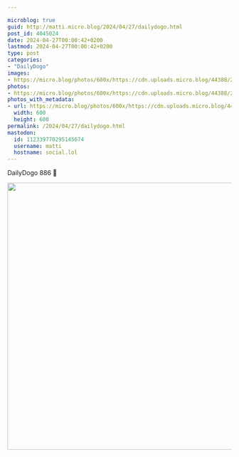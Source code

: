 ```yaml
---

microblog: true
guid: http://matti.micro.blog/2024/04/27/dailydogo.html
post_id: 4045024
date: 2024-04-27T00:00:42+0200
lastmod: 2024-04-27T00:00:42+0200
type: post
categories:
- "DailyDogo"
images:
- https://micro.blog/photos/600x/https://cdn.uploads.micro.blog/44388/2024/362d6eaa995f47e9ad30cd1743725f9b.jpg
photos:
- https://micro.blog/photos/600x/https://cdn.uploads.micro.blog/44388/2024/362d6eaa995f47e9ad30cd1743725f9b.jpg
photos_with_metadata:
- url: https://micro.blog/photos/600x/https://cdn.uploads.micro.blog/44388/2024/362d6eaa995f47e9ad30cd1743725f9b.jpg
  width: 600
  height: 600
permalink: /2024/04/27/dailydogo.html
mastodon:
  id: 112339770295145674
  username: matti
  hostname: social.lol
---
```

DailyDogo 886 🐶

<img src="/media/uploads/2024/362d6eaa995f47e9ad30cd1743725f9b.jpg" width="600" height="600" alt="" />
